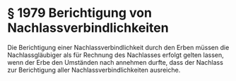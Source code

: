 # § 1979 Berichtigung von Nachlassverbindlichkeiten
Die Berichtigung einer Nachlassverbindlichkeit durch den Erben müssen die Nachlassgläubiger als für Rechnung des Nachlasses erfolgt gelten lassen, wenn der Erbe den Umständen nach annehmen durfte, dass der Nachlass zur Berichtigung aller Nachlassverbindlichkeiten ausreiche.